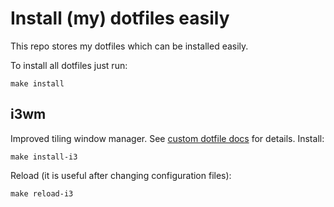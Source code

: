 # Install (my) dotfiles easily
This repo stores my dotfiles which can be installed easily.

To install all dotfiles just run:

	make install

## i3wm
Improved tiling window manager. See [custom dotfile docs](src/i3/README.md) for details.
Install:

	make install-i3

Reload (it is useful after changing configuration files):

	make reload-i3
